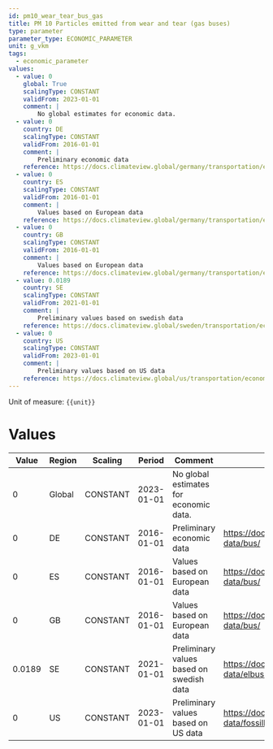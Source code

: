 ```yaml
---
id: pm10_wear_tear_bus_gas
title: PM 10 Particles emitted from wear and tear (gas buses)
type: parameter
parameter_type: ECONOMIC_PARAMETER
unit: g_vkm
tags:
  - economic_parameter
values:
  - value: 0
    global: True
    scalingType: CONSTANT
    validFrom: 2023-01-01
    comment: |
        No global estimates for economic data.
  - value: 0
    country: DE
    scalingType: CONSTANT
    validFrom: 2016-01-01
    comment: |
        Preliminary economic data
    reference: https://docs.climateview.global/germany/transportation/economic-data/bus/
  - value: 0
    country: ES
    scalingType: CONSTANT
    validFrom: 2016-01-01
    comment: |
        Values based on European data
    reference: https://docs.climateview.global/germany/transportation/economic-data/bus/
  - value: 0
    country: GB
    scalingType: CONSTANT
    validFrom: 2016-01-01
    comment: |
        Values based on European data
    reference: https://docs.climateview.global/germany/transportation/economic-data/bus/
  - value: 0.0189
    country: SE
    scalingType: CONSTANT
    validFrom: 2021-01-01
    comment: |
        Preliminary values based on swedish data
    reference: https://docs.climateview.global/sweden/transportation/economic-data/elbuss/
  - value: 0
    country: US
    scalingType: CONSTANT
    validFrom: 2023-01-01
    comment: |
        Preliminary values based on US data
    reference: https://docs.climateview.global/us/transportation/economic-data/fossilbus/
---
```



Unit of measure: `{{unit}}`


# Values


| Value | Region | Scaling | Period | Comment | Reference |
|-------|--------|---------|--------|---------|-----------|
| 0 | Global | CONSTANT | 2023-01-01 | No global estimates for economic data. |  |
| 0 | DE | CONSTANT | 2016-01-01 | Preliminary economic data | https://docs.climateview.global/germany/transportation/economic-data/bus/ |
| 0 | ES | CONSTANT | 2016-01-01 | Values based on European data | https://docs.climateview.global/germany/transportation/economic-data/bus/ |
| 0 | GB | CONSTANT | 2016-01-01 | Values based on European data | https://docs.climateview.global/germany/transportation/economic-data/bus/ |
| 0.0189 | SE | CONSTANT | 2021-01-01 | Preliminary values based on swedish data | https://docs.climateview.global/sweden/transportation/economic-data/elbuss/ |
| 0 | US | CONSTANT | 2023-01-01 | Preliminary values based on US data | https://docs.climateview.global/us/transportation/economic-data/fossilbus/ |


